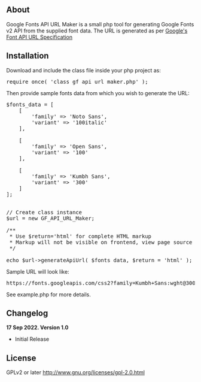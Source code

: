 ## About

Google Fonts API URL Maker is a small php tool for generating Google Fonts v2 API from the supplied font data. The URL is generated as per [Google's Font API URL Specification](https://developers.google.com/fonts/docs/css2#forming_api_urls)

## Installation

Download and include the class file inside your php project as:

<pre>require_once( 'class_gf_api_url_maker.php' );</pre>

Then provide sample fonts data from which you wish to generate the URL:

<pre>$fonts_data = [
    [
        'family' => 'Noto Sans',
        'variant' => '100italic'
    ],
    
    [
        'family' => 'Open Sans',
        'variant' => '100'
    ],

    [
        'family' => 'Kumbh Sans',
        'variant' => '300'
    ]
];


// Create class instance
$url = new GF_API_URL_Maker;

/**
 * Use $return='html' for complete HTML markup
 * Markup will not be visible on frontend, view page source
 */

echo $url->generateApiUrl( $fonts_data, $return = 'html' );</pre>

Sample URL will look like:

<pre>https://fonts.googleapis.com/css2?family=Kumbh+Sans:wght@300&family=Noto+Sans:ital,wght@1,100&family=Open+Sans:wght@100&display=swap</pre>

See example.php for more details.

## Changelog

**17 Sep 2022. Version 1.0**
- Initial Release

## License

GPLv2 or later
http://www.gnu.org/licenses/gpl-2.0.html